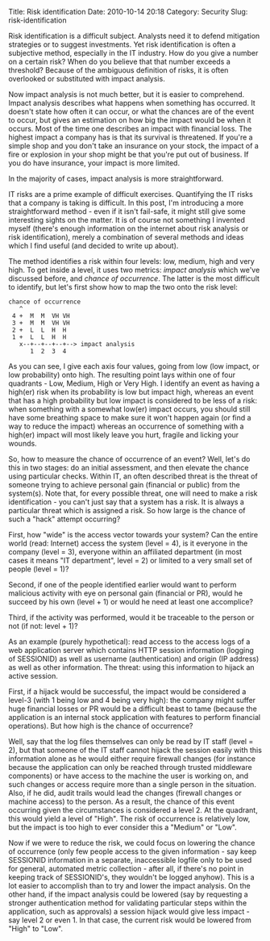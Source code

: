 Title: Risk identification
Date: 2010-10-14 20:18
Category: Security
Slug: risk-identification

Risk identification is a difficult subject. Analysts need it to defend
mitigation strategies or to suggest investments. Yet risk identification
is often a subjective method, especially in the IT industry. How do you
give a number on a certain risk? When do you believe that that number
exceeds a threshold? Because of the ambiguous definition of risks, it is
often overlooked or substituted with impact analysis.

Now impact analysis is not much better, but it is easier to comprehend.
Impact analysis describes what happens when something has occurred. It
doesn't state how often it can occur, or what the chances are of the
event to occur, but gives an estimation on how big the impact would be
when it occurs. Most of the time one describes an impact with financial
loss. The highest impact a company has is that its survival is
threatened. If you're a simple shop and you don't take an insurance on
your stock, the impact of a fire or explosion in your shop might be that
you're put out of business. If you do have insurance, your impact is
more limited.

In the majority of cases, impact analysis is more straightforward.

IT risks are a prime example of difficult exercises. Quantifying the IT
risks that a company is taking is difficult. In this post, I'm
introducing a more straightforward method - even if it isn't fail-safe,
it might still give some interesting sights on the matter. It is of
course not something I invented myself (there's enough information on
the internet about risk analysis or risk identification), merely a
combination of several methods and ideas which I find useful (and
decided to write up about).

The method identifies a risk within four levels: low, medium, high and
very high. To get inside a level, it uses two metrics: *impact analysis*
which we've discussed before, and *chance of occurrence*. The latter is
the most difficult to identify, but let's first show how to map the two
onto the risk level:

    chance of occurrence
       ^
     4 +  M  M  VH VH
     3 +  M  M  VH VH
     2 +  L  L  H  H
     1 +  L  L  H  H
       x--+--+--+--+--> impact analysis
          1  2  3  4

As you can see, I give each axis four values, going from low (low
impact, or low probability) onto high. The resulting point lays within
one of four quadrants - Low, Medium, High or Very High. I identify an
event as having a high(er) risk when its probability is low but impact
high, whereas an event that has a high probability but low impact is
considered to be less of a risk: when something with a somewhat low(er)
impact occurs, you should still have some breathing space to make sure
it won't happen again (or find a way to reduce the impact) whereas an
occurrence of something with a high(er) impact will most likely leave
you hurt, fragile and licking your wounds.

So, how to measure the chance of occurrence of an event? Well, let's do
this in two stages: do an initial assessment, and then elevate the
chance using particular checks. Within IT, an often described threat is
the threat of someone trying to achieve personal gain (financial or
public) from the system(s). Note that, for every possible threat, one
will need to make a risk identification - you can't just say that a
system has a risk. It is always a particular threat which is assigned a
risk. So how large is the chance of such a "hack" attempt occurring?

First, how "wide" is the access vector towards your system? Can the
entire world (read: Internet) access the system (level = 4), is it
everyone in the company (level = 3), everyone within an affiliated
department (in most cases it means "IT department", level = 2) or
limited to a very small set of people (level = 1)?

Second, if one of the people identified earlier would want to perform
malicious activity with eye on personal gain (financial or PR), would he
succeed by his own (level + 1) or would he need at least one accomplice?

Third, if the activity was performed, would it be traceable to the
person or not (if not: level + 1)?

As an example (purely hypothetical): read access to the access logs of a
web application server which contains HTTP session information (logging
of SESSIONID) as well as username (authentication) and origin (IP
address) as well as other information. The threat: using this
information to hijack an active session.

First, if a hijack would be successful, the impact would be considered a
level-3 (with 1 being low and 4 being very high): the company might
suffer huge financial losses or PR would be a difficult beast to tame
(because the application is an internal stock application with features
to perform financial operations). But how high is the chance of
occurrence?

Well, say that the log files themselves can only be read by IT staff
(level = 2), but that someone of the IT staff cannot hijack the session
easily with this information alone as he would either require firewall
changes (for instance because the application can only be reached
through trusted middleware components) or have access to the machine the
user is working on, and such changes or access require more than a
single person in the situation. Also, if he did, audit trails would lead
the changes (firewall changes or machine access) to the person. As a
result, the chance of this event occurring given the circumstances is
considered a level 2. At the quadrant, this would yield a level of
"High". The risk of occurrence is relatively low, but the impact is too
high to ever consider this a "Medium" or "Low".

Now if we were to reduce the risk, we could focus on lowering the chance
of occurrence (only few people access to the given information - say
keep SESSIONID information in a separate, inaccessible logfile only to
be used for general, automated metric collection - after all, if there's
no point in keeping track of SESSIONID's, they wouldn't be logged
anyhow). This is a lot easier to accomplish than to try and lower the
impact analysis. On the other hand, if the impact analysis could be
lowered (say by requesting a stronger authentication method for
validating particular steps within the application, such as approvals) a
session hijack would give less impact - say level 2 or even 1. In that
case, the current risk would be lowered from "High" to "Low".
